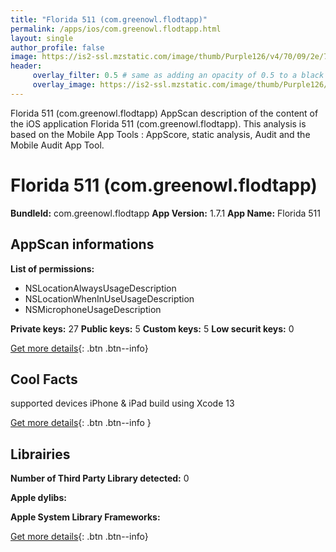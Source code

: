```yaml
---
title: "Florida 511 (com.greenowl.flodtapp)"
permalink: /apps/ios/com.greenowl.flodtapp.html
layout: single
author_profile: false
image: https://is2-ssl.mzstatic.com/image/thumb/Purple126/v4/70/09/2e/70092ef4-f543-e210-92cc-b3b3177a3a66/AppIcon-0-0-1x_U007emarketing-0-0-0-10-0-0-sRGB-0-0-0-GLES2_U002c0-512MB-85-220-0-0.png/512x512bb.jpg
header: 
     overlay_filter: 0.5 # same as adding an opacity of 0.5 to a black background
     overlay_image: https://is2-ssl.mzstatic.com/image/thumb/Purple126/v4/70/09/2e/70092ef4-f543-e210-92cc-b3b3177a3a66/AppIcon-0-0-1x_U007emarketing-0-0-0-10-0-0-sRGB-0-0-0-GLES2_U002c0-512MB-85-220-0-0.png/512x512bb.jpg
---
```

Florida 511 (com.greenowl.flodtapp) AppScan description of the content of the iOS application Florida 511 (com.greenowl.flodtapp). This analysis is based on the Mobile App Tools : AppScore, static analysis, Audit and the Mobile Audit App Tool.

# Florida 511 (com.greenowl.flodtapp)

**BundleId:** com.greenowl.flodtapp
**App Version:** 1.7.1
**App Name:** Florida 511


## AppScan informations 

**List of permissions:** 
- NSLocationAlwaysUsageDescription
- NSLocationWhenInUseUsageDescription
- NSMicrophoneUsageDescription
  
  
**Private keys:** 27
**Public keys:** 5
**Custom keys:** 5
**Low securit keys:** 0
  
[Get more details](/pricing.html){: .btn .btn--info}

## Cool Facts

supported devices iPhone & iPad
build using Xcode 13
  
[Get more details](/pricing.html){: .btn .btn--info }

## Librairies 
**Number of Third Party Library detected:** 0


**Apple dylibs:**


**Apple System Library Frameworks:**


  
[Get more details](/pricing.html){: .btn .btn--info}

